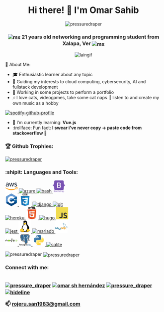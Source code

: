 <h1 align="center">Hi there! 👋 I'm Omar Sahib</h1>
<p align="center"> <img src="https://komarev.com/ghpvc/?username=pressuredraper&label=Profile%20views&color=0e75b6&style=flat" alt="pressuredraper" /> </p>
<h3 align="center"><img align="center" height="30" width="40" src="https://emojis.wiki/emoji-pics/apple/mexico-apple.png" alt="mx"/> 21 years old networking and programming student from Xalapa, Ver <img align="center" height="30" width="40" src="https://emojis.wiki/emoji-pics/apple/mexico-apple.png" alt="mx"/></h3>

<p align="center">
  <img width="auto" height="300" src="https://i.pinimg.com/originals/e4/8a/ea/e48aeaac9f9688addda36cb41539f35a.gif" alt="laingif" />
</p>

:thought_balloon: About Me:
- 🎓 Enthusiastic learner about any topic 
- 📌 Guiding my interests to cloud computing, cybersecurity, AI and fullstack development 
- 📁 Working in some projects to perform a portfolio
- 🎶 I love cats, videogames, take some cat naps || listen to and create my own music as a hobby


[![spotify-github-profile](https://spotify-github-profile.vercel.app/api/view?uid=zeo3eo87hzz2y2x9y0atrkix4&cover_image=true&theme=default&bar_color=4eb1b0)](https://github.com/kittinan/spotify-github-profile)

- 🌱 I’m currently learning: **Vue.js** 
- :trollface: Fun fact: **I swear i've never copy -> paste code from stackoverflow 👀**

<h3 align="left">🏆 Github Trophies:</h3>

<p align="left"> <a href="https://github.com/ryo-ma/github-profile-trophy"><img src="https://github-profile-trophy.vercel.app/?username=pressuredraper" alt="pressuredraper" /></a> </p>

<h3 align="left">:shipit: Languages and Tools:</h3>
<p align="left"> <a href="https://aws.amazon.com" target="_blank" rel="noreferrer"> <img src="https://raw.githubusercontent.com/devicons/devicon/master/icons/amazonwebservices/amazonwebservices-original-wordmark.svg" alt="aws" width="40" height="40"/> </a> <a href="https://azure.microsoft.com/en-in/" target="_blank" rel="noreferrer"><img src="https://www.vectorlogo.zone/logos/microsoft_azure/microsoft_azure-icon.svg" alt="azure" width="40" height="40"/> </a> <a href="https://www.gnu.org/software/bash/" target="_blank" rel="noreferrer"> <img src="https://www.vectorlogo.zone/logos/gnu_bash/gnu_bash-icon.svg" alt="bash" width="40" height="40"/> </a> <a href="https://getbootstrap.com" target="_blank" rel="noreferrer"> <img src="https://raw.githubusercontent.com/devicons/devicon/master/icons/bootstrap/bootstrap-plain-wordmark.svg" alt="bootstrap" width="40" height="40"/> </a>
<br> 
<a href="https://www.w3schools.com/cpp/" target="_blank" rel="noreferrer"><img src="https://raw.githubusercontent.com/devicons/devicon/master/icons/cplusplus/cplusplus-original.svg" alt="cplusplus" width="40" height="40"/> </a>
<a href="https://www.w3schools.com/css/" target="_blank" rel="noreferrer"> <img src="https://raw.githubusercontent.com/devicons/devicon/master/icons/css3/css3-original-wordmark.svg" alt="css3" width="40" height="40"/> </a> <a href="https://www.djangoproject.com/" target="_blank" rel="noreferrer"> <img src="https://cdn.worldvectorlogo.com/logos/django.svg" alt="django" width="40" height="40"/> </a> </a> <a href="https://git-scm.com/" target="_blank" rel="noreferrer"> <img src="https://www.vectorlogo.zone/logos/git-scm/git-scm-icon.svg" alt="git" width="40" height="40"/> </a>
<br> 
<a href="https://heroku.com" target="_blank" rel="noreferrer"> <img src="https://www.vectorlogo.zone/logos/heroku/heroku-icon.svg" alt="heroku" width="40" height="40"/> </a> <a href="https://www.w3.org/html/" target="_blank" rel="noreferrer"><img src="https://raw.githubusercontent.com/devicons/devicon/master/icons/html5/html5-original-wordmark.svg" alt="html5" width="40" height="40"/> </a> <a href="https://gohugo.io/" target="_blank" rel="noreferrer"> <img src="https://api.iconify.design/logos-hugo.svg" alt="hugo" width="40" height="40"/> </a> <a href="https://developer.mozilla.org/en-US/docs/Web/JavaScript" target="_blank" rel="noreferrer"><img src="https://raw.githubusercontent.com/devicons/devicon/master/icons/javascript/javascript-original.svg" alt="javascript" width="40" height="40"/> </a>
<br> 
<a href="https://jestjs.io" target="_blank" rel="noreferrer"> <img src="https://www.vectorlogo.zone/logos/jestjsio/jestjsio-icon.svg" alt="jest" width="40" height="40"/> </a> <a href="https://www.linux.org/" target="_blank" rel="noreferrer"> <img src="https://raw.githubusercontent.com/devicons/devicon/master/icons/linux/linux-original.svg" alt="linux" width="40" height="40"/> </a> <a href="https://mariadb.org/" target="_blank" rel="noreferrer"> <img src="https://www.vectorlogo.zone/logos/mariadb/mariadb-icon.svg" alt="mariadb" width="40" height="40"/> </a> <a href="https://www.mysql.com/" target="_blank" rel="noreferrer"> <img src="https://raw.githubusercontent.com/devicons/devicon/master/icons/mysql/mysql-original-wordmark.svg" alt="mysql" width="40" height="40"/> </a>
<br> 
<a href="https://nodejs.org" target="_blank" rel="noreferrer"> <img src="https://raw.githubusercontent.com/devicons/devicon/master/icons/nodejs/nodejs-original-wordmark.svg" alt="nodejs" width="40" height="40"/> </a> <a href="https://www.postgresql.org" target="_blank" rel="noreferrer"> <img src="https://raw.githubusercontent.com/devicons/devicon/master/icons/postgresql/postgresql-original-wordmark.svg" alt="postgresql" width="40" height="40"/> </a> <a href="https://www.python.org" target="_blank" rel="noreferrer"> <img src="https://raw.githubusercontent.com/devicons/devicon/master/icons/python/python-original.svg" alt="python" width="40" height="40"/> </a> <a href="https://www.sqlite.org/" target="_blank" rel="noreferrer"> <img src="https://www.vectorlogo.zone/logos/sqlite/sqlite-icon.svg" alt="sqlite" width="40" height="40"/> </a> </p>

<p><img align="left" src="https://github-readme-stats.vercel.app/api/top-langs?username=pressuredraper&show_icons=true&locale=en&layout=compact" alt="pressuredraper" /></p>

<p>&nbsp;<img align="center" src="https://github-readme-stats.vercel.app/api?username=pressuredraper&show_icons=true&locale=en" alt="pressuredraper" /></p>

<h3 align="left">Connect with me:
<p align="left">
<br>
<a href="https://twitter.com/pressure_draper" target="blank"><img align="center" src="https://raw.githubusercontent.com/rahuldkjain/github-profile-readme-generator/master/src/images/icons/Social/twitter.svg" alt="pressure_draper" height="30" width="40" /></a>
<a href="https://www.facebook.com/PressureDraper/" target="blank"><img align="center" src="https://raw.githubusercontent.com/rahuldkjain/github-profile-readme-generator/master/src/images/icons/Social/facebook.svg" alt="omar sh hernández" height="30" width="40" /></a>
<a href="https://instagram.com/pressure_draper" target="blank"><img align="center" src="https://raw.githubusercontent.com/rahuldkjain/github-profile-readme-generator/master/src/images/icons/Social/instagram.svg" alt="pressure_draper" height="30" width="40" /></a>
<a href="https://www.youtube.com/channel/UCZZTPCTizA-RHnN4lQsc01w" target="blank"><img align="center" src="https://raw.githubusercontent.com/rahuldkjain/github-profile-readme-generator/master/src/images/icons/Social/youtube.svg" alt="hideline" height="30" width="40" /></a>
</p>
  
📫 rojeru.san1983@gmail.com

